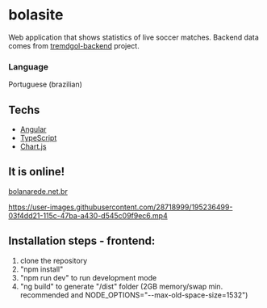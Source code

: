 # bolasite

Web application that shows statistics of live soccer matches. Backend data comes from [tremdgol-backend](https://github.com/jvictorjs/tremdgol-backend) project.

### Language
Portuguese (brazilian)

## Techs
- [Angular](https://angular.io/)
- [TypeScript](https://www.typescriptlang.org/)
- [Chart.js](https://www.chartjs.org/)

## It is online!

 [bolanarede.net.br](https://bolanarede.net.br/)

 https://user-images.githubusercontent.com/28718999/195236499-03f4dd21-115c-47ba-a430-d545c09f9ec6.mp4


## Installation steps - frontend:
1) clone the repository
2) "npm install"
3) "npm run dev" to run development mode
4) "ng build" to generate "/dist" folder (2GB memory/swap min. recommended and NODE_OPTIONS="--max-old-space-size=1532")
